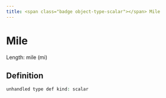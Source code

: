 ```yaml
---
title: <span class="badge object-type-scalar"></span> Mile
---
```

# <span class="badge object-type-scalar"></span> Mile

Length: mile (mi)

## Definition

```php
unhandled type def kind: scalar
```
